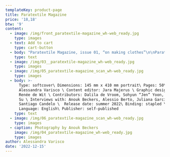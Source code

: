 ```yaml
---
templateKey: product-page
title: Paratextile Magazine
price: '18,18'
btw: '9'
content:
  - image: /img/front_paratextile-magazine_wh-web_ready.jpg
    type: images
  - text: Add to cart
    type: cart-button
  - body: "Paratextile Magazine, issue 01, “on making clothes”\n\nParatextile Magazine, made by Alessandra Varisco, is an experimental alternative sewing and pattern-making publication that aims to collect and create space for knowledge, heritage, relationships, stories, and ways of making clothes from various fashion systems. \r\n\n\rThe magazine is a re-interpretation of contemporary and past DIY-periodicals with instructions for sewing, knitting, pattern cutting, etc. Instead of sharing instructions for making clothes as a leisure activity, Paratextile Magazine opens up the practice of dressmaking to free interpretation, to share self-taught experimental approaches and stories on hidden processes of garments production. \r\n\nThis magazine includes a pull-out pattern to recreate an intuitive t-shirt"
    type: text
  - image: /img/03__paratextile-magazine_wh-web_ready.jpg
    type: images
  - image: /img/05_paratextile-magazine_scan_wh-web_ready.jpg
    type: images
  - body: >-
      Type: softcover\ Dimensions: 145 mm x 410 mm portrait\ Pages: 50\ Editors:
      Alessandra Varisco \ Content editor: Jara Majerus \ Graphic design: Heike
      Renée de Wit \ Contributors: Dalila de Vroom, Sohyun “Jen” Yoon, Wei-Chi
      Su \ Interviews with: Anouk Beckers, Alessio Berto, Juliana Garcia Bello,
      Santiago Candelo \  Release date: summer 2022\ Binding: stapled \
      Language: English\ Publisher: self-published
    type: text
  - image: /img/06_paratextile-magazine_scan_wh-web_ready.jpg
    type: images
  - caption: Photography by Anouk Beckers
    image: /img/04_paratextile-magazine_wh-web_ready.jpg
    type: images
author: Alessandra Varisco
date: '2022-12-15'
---
```


